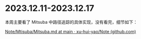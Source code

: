 # 2023.12.11-2023.12.17



本周主要看了 Mitsuba 中路径追踪的具体实现，没有看完，细节如下：

[Note/Mtisuba/Mitsuba.md at main · xu-hui-yao/Note (github.com)](https://github.com/xu-hui-yao/Note/blob/main/Mtisuba/Mitsuba.md)
